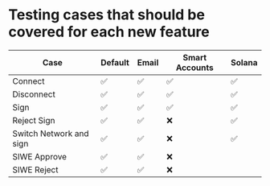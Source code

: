 # Testing cases that should be covered for each new feature

| Case                    | Default            | Email              | Smart Accounts     | Solana             |
| ----------------------- | ------------------ | ------------------ | ------------------ | ------------------ |
| Connect                 | :white_check_mark: | :white_check_mark: | :white_check_mark: | :white_check_mark: |
| Disconnect              | :white_check_mark: | :white_check_mark: | :white_check_mark: | :white_check_mark: |
| Sign                    | :white_check_mark: | :white_check_mark: | :white_check_mark: | :white_check_mark: |
| Reject Sign             | :white_check_mark: | :white_check_mark: | :x:                | :white_check_mark: |
| Switch Network and sign | :white_check_mark: | :white_check_mark: | :x:                | :white_check_mark: |
| SIWE Approve            | :white_check_mark: | :white_check_mark: | :x:                |                    |
| SIWE Reject             | :white_check_mark: | :white_check_mark: | :x:                |                    |
